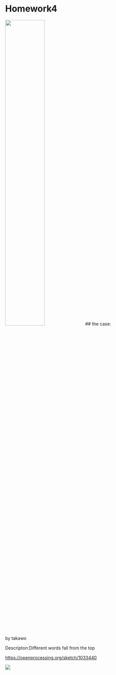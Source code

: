 # Homework4
<!-- ![](https://github.com/dataiyang6/CreativeCodingHomework/blob/main/HW4/hw4.png) -->
<img src="https://github.com/dataiyang6/CreativeCodingHomework/blob/main/HW4/hw4.png" width="50%">
## the case:

by takawo

Descripton:Different words fall from the top

https://openprocessing.org/sketch/1033440

![](https://github.com/dataiyang6/CreativeCodingHomework/blob/main/HW4/case.png)

